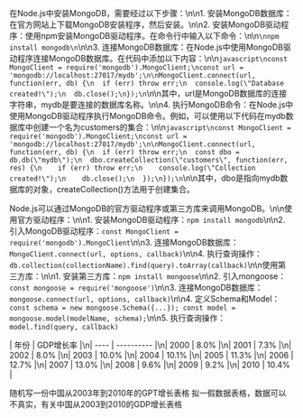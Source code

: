 在Node.js中安装MongoDB，需要经过以下步骤：\n\n1. 安装MongoDB数据库：在官方网站上下载MongoDB安装程序，然后安装。\n\n2. 安装MongoDB驱动程序：使用npm安装MongoDB驱动程序。在命令行中输入以下命令：\n\n```\nnpm install mongodb\n```\n\n3. 连接MongoDB数据库：在Node.js中使用MongoDB驱动程序连接MongoDB数据库。在代码中添加以下内容：\n\n```javascript\nconst MongoClient = require('mongodb').MongoClient;\nconst url = 'mongodb://localhost:27017/mydb';\n\nMongoClient.connect(url, function(err, db) {\n  if (err) throw err;\n  console.log(\"Database created!\");\n  db.close();\n});\n```\n\n其中，url是MongoDB数据库的连接字符串，mydb是要连接的数据库名称。\n\n4. 执行MongoDB命令：在Node.js中使用MongoDB驱动程序执行MongoDB命令。例如，可以使用以下代码在mydb数据库中创建一个名为customers的集合：\n\n```javascript\nconst MongoClient = require('mongodb').MongoClient;\nconst url = 'mongodb://localhost:27017/mydb';\n\nMongoClient.connect(url, function(err, db) {\n  if (err) throw err;\n  const dbo = db.db(\"mydb\");\n  dbo.createCollection(\"customers\", function(err, res) {\n    if (err) throw err;\n    console.log(\"Collection created!\");\n    db.close();\n  });\n});\n```\n\n其中，dbo是指向mydb数据库的对象，createCollection()方法用于创建集合。


Node.js可以通过MongoDB的官方驱动程序或第三方库来调用MongoDB。\n\n使用官方驱动程序：\n\n1. 安装MongoDB驱动程序：`npm install mongodb`\n\n2. 引入MongoDB驱动程序：`const MongoClient = require('mongodb').MongoClient`\n\n3. 连接MongoDB数据库：`MongoClient.connect(url, options, callback)`\n\n4. 执行查询操作：`db.collection(collectionName).find(query).toArray(callback)`\n\n使用第三方库：\n\n1. 安装第三方库：`npm install mongoose`\n\n2. 引入mongoose：`const mongoose = require('mongoose')`\n\n3. 连接MongoDB数据库：`mongoose.connect(url, options, callback)`\n\n4. 定义Schema和Model：`const schema = new mongoose.Schema({...}); const model = mongoose.model(modelName, schema);`\n\n5. 执行查询操作：`model.find(query, callback)`


| 年份 | GDP增长率 |\n| ---- | ---------- |\n| 2000 | 8.0%       |\n| 2001 | 7.3%       |\n| 2002 | 8.0%       |\n| 2003 | 10.0%      |\n| 2004 | 10.1%      |\n| 2005 | 11.3%      |\n| 2006 | 12.7%      |\n| 2007 | 13.0%      |\n| 2008 | 9.6%       |\n| 2009 | 9.2%       |\n| 2010 | 10.4%      |


随机写一份中国从2003年到2010年的GPT增长表格
拟一假数据表格，数据可以不真实，有关中国从2003到2010的GDP增长表格